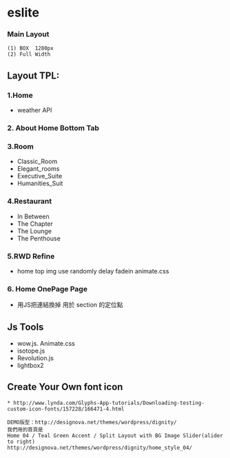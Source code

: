 # eslite

### Main  Layout

```
(1) BOX  1280px
(2) Full Width 

```



## Layout TPL:
### 1.Home
* weather API
### 2. About Home Bottom Tab
### 3.Room 
* Classic_Room 
* Elegant_rooms 
* Executive_Suite 
* Humanities_Suit

### 4.Restaurant
* In Between
* The Chapter
* The Lounge
* The Penthouse


### 5.RWD Refine
* home top img use randomly delay fadein animate.css


### 6. Home OnePage Page
* 用JS把連結換掉 用於 section 的定位點



## Js Tools
* wow.js. Animate.css
* isotope.js
* Revolution.js
* lightbox2

## Create Your Own font icon
```
* http://www.lynda.com/Glyphs-App-tutorials/Downloading-testing-custom-icon-fonts/157228/166471-4.html

DEMO版型：http://designova.net/themes/wordpress/dignity/
我們用的首頁是
Home 04 / Teal Green Accent / Split Layout with BG Image Slider(alider to right)
http://designova.net/themes/wordpress/dignity/home_style_04/
```

